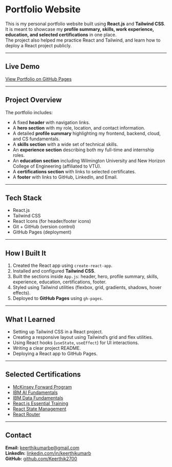 # Portfolio Website

This is my personal portfolio website built using **React.js** and **Tailwind CSS**.  
It is meant to showcase my **profile summary, skills, work experience, education, and selected certifications** in one place.  
The project also helped me practice React and Tailwind, and learn how to deploy a React project publicly.

---

## Live Demo
[View Portfolio on GitHub Pages](https://keerthik2700.github.io/keerthi-portfolio/)

---

## Project Overview
The portfolio includes:
- A fixed **header** with navigation links.  
- A **hero section** with my role, location, and contact information.  
- A detailed **profile summary** highlighting my frontend, backend, cloud, and CS fundamentals.  
- A **skills section** with a wide set of technical skills.  
- An **experience section** describing both my full-time and internship roles.  
- An **education section** including Wilmington University and New Horizon College of Engineering (affiliated to VTU).  
- A **certifications section** with links to selected certificates.  
- A **footer** with links to GitHub, LinkedIn, and Email.  

---

## Tech Stack
- React.js  
- Tailwind CSS  
- React Icons (for header/footer icons)  
- Git + GitHub (version control)  
- GitHub Pages (deployment)

---

## How I Built It
1. Created the React app using `create-react-app`.  
2. Installed and configured **Tailwind CSS**.  
3. Built the sections inside `App.js`: header, hero, profile summary, skills, experience, education, certifications, footer.  
4. Styled using Tailwind utilities (flexbox, grid, gradients, shadows, hover effects).  
5. Deployed to **GitHub Pages** using `gh-pages`.  

---

## What I Learned
- Setting up Tailwind CSS in a React project.  
- Creating a responsive layout using Tailwind’s grid and flex utilities.  
- Using React hooks (`useState`, `useEffect`) for UI interactions.  
- Writing a clear project README.  
- Deploying a React app to GitHub Pages.  

---

## Selected Certifications
- [McKinsey Forward Program](https://www.credly.com/badges/e7b9c6e4-7c97-4750-88fc-906c42c914c1/public_url)  
- [IBM AI Fundamentals](https://www.credly.com/badges/24a57b06-591b-4e17-a020-1e9b480a3486/public_url)  
- [IBM Data Fundamentals](https://www.credly.com/badges/b7038112-1d6d-4bed-8ac0-aa7bacf784ed/public_url)  
- [React.js Essential Training](https://www.linkedin.com/learning/certificates/06718f3822d91d4451b46dcdb3bca388943138d700ea3bdf0f44619ef539c042?trk=share_certificate)  
- [React State Management](https://www.linkedin.com/learning/certificates/1134ca7d3e155d3140a6ad230c94f5e3a7166a79dcad22713b529f8d6ad84f25?trk=share_certificate)  
- [React Router](https://www.linkedin.com/learning/certificates/4c850a49882bcc996fd3aafcfab3df98e7c9ac843fc49baf744fb8c5687193ad?trk=share_certificate)  

---

## Contact
**Email:** [keerthikumarbe@gmail.com](mailto:keerthikumarbe@gmail.com)  
**LinkedIn:** [linkedin.com/in/keerthikumarb](https://linkedin.com/in/keerthikumarb)  
**GitHub:** [github.com/Keerthik2700](https://github.com/Keerthik2700)  
